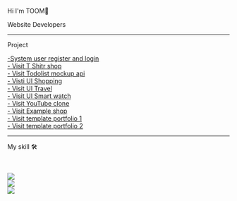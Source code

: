 <div>
  <p>Hi I'm TOOM👋</p>
  <p>Website Developers</p>
</div>

<hr>

<div>
  <p>Project</p>
  <a href="https://register-login-reactjs.netlify.app/" target="_blank">-System user register and login</a> <br>
  <a href="https://toomdev-tshirt-wb-ui.netlify.app/" target="_blank">- Visit T Shitr shop</a> <br>
  <a href="https://toomdev-todolist.netlify.app/" target="_blank">- Visit Todolist mockup api</a> <br>
  <a href="https://toomdev-ecommerce-ui.netlify.app/" target="_blank">- Visti UI Shopping</a> <br>
  <a href="https://toomdev-ui-travel.netlify.app/" target="_blank">- Visit UI Travel</a> <br>
  <a href="https://toomdev-ui-smart-watch.netlify.app/" target="_blank">- Visit UI Smart watch</a> <br>
  <a href="https://toomdev-example-youtubeclone.netlify.app/" target="_blank">- Visit YouTube clone</a> <br>
  <a href="https://toomdev-example-cat-coffee.netlify.app/" target="_blank">- Visit Example shop</a> <br>
  <a href="https://toomdev-portfolio-template-v2.netlify.app/" target="_blank">- Visit template portfolio 1</a> <br>
  <a href="https://toomdev-portfolio-template-v1.netlify.app/" target="_blank">- Visit template portfolio 2</a> <br>
</div>

<hr>

<div>
  
  My skill 🛠️

  <br/>
  
  <p align="left">
    
  <a href="">
    <img src="https://skillicons.dev/icons?i=html,css,js,bootstrap,tailwind"/>
  </a>
  
  <br/>
  
  <a href="">
    <img src="https://skillicons.dev/icons?i=react,nextjs,nodejs,mongodb,mysql"/>
  </a>
  
  <br/>
  
  <a href="">
    <img src="https://skillicons.dev/icons?i=npm,vscode,vite,vercel,postman"/>
  </a>
  
</p>
  
</div>
